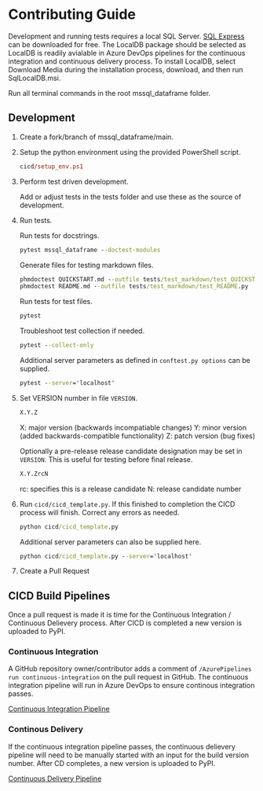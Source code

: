 # Contributing Guide

Development and running tests requires a local SQL Server. [SQL Express](https://www.microsoft.com/en-us/sql-server/sql-server-downloads) can be downloaded for free. The LocalDB package should be selected as LocalDB is readily avialable in Azure DevOps pipelines for the continuous integration and continuous delivery process. To install LocalDB, select Download Media during the installation process, download, and then run SqlLocalDB.msi.

Run all terminal commands in the root mssql_dataframe folder.

## Development

1. Create a fork/branch of mssql_dataframe/main.

2. Setup the python environment using the provided PowerShell script.

    ```ps
    cicd/setup_env.ps1
    ```

3. Perform test driven development.

    Add or adjust tests in the tests folder and use these as the source of development.

4. Run tests.

    Run tests for docstrings.

    ```cmd
    pytest mssql_dataframe --doctest-modules
    ```

    Generate files for testing markdown files.

    ``` cmd
    phmdoctest QUICKSTART.md --outfile tests/test_markdown/test_QUICKSTART.py
    phmdoctest README.md --outfile tests/test_markdown/test_README.py
    ```

    Run tests for test files.

    ``` cmd
    pytest
    ```

    Troubleshoot test collection if needed.

    ``` cmd
    pytest --collect-only
    ```

    Additional server parameters as defined in `conftest.py options` can be supplied.

    ``` cmd
    pytest --server='localhost'
    ```

5. Set VERSION number in file `VERSION`.

    ```txt
    X.Y.Z
    ```

    X: major version (backwards incompatiable changes)
    Y: minor version (added backwards-compatible functionality)
    Z: patch version (bug fixes)

    Optionally a pre-release release candidate designation may be set in `VERSION`. This is useful for testing before final release.

    ```txt
    X.Y.ZrcN
    ```

    rc: specifies this is a release candidate
    N: release candidate number

6. Run `cicd/cicd_template.py`. If this finished to completion the CICD process will finish. Correct any errors as needed.

    ``` cmd
    python cicd/cicd_template.py
    ```

    Additional server parameters can also be supplied here.

    ``` cmd
    python cicd/cicd_template.py --server='localhost'
    ```

7. Create a Pull Request

## CICD Build Pipelines

Once a pull request is made it is time for the Continuous Integration / Continuous Delievery process. After CICD is completed a new version is uploaded to PyPI.

### Continuous Integration

A GitHub repository owner/contributor adds a comment of `/AzurePipelines run continuous-integration` on the pull request in GitHub. The continuous integration pipeline will run in Azure DevOps to ensure continous integration passes.

[Continuous Integration Pipeline](https://dev.azure.com/jasoncook1989/mssql_dataframe/_build?definitionId=1)

### Continous Delivery

If the continuous integration pipeline passes, the continuous delievery pipeline will need to be manually started with an input for the build version number. After CD completes, a new version is uploaded to PyPI.

[Continuous Delivery Pipeline](https://dev.azure.com/jasoncook1989/mssql_dataframe/_build?definitionId=2)
